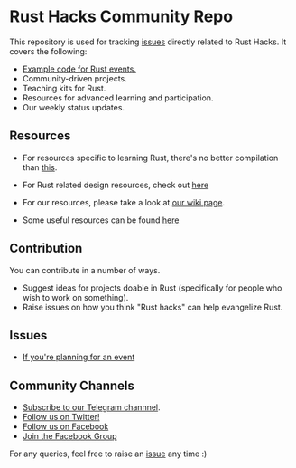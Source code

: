 # Rust Hacks Community Repo

This repository is used for tracking [issues](https://github.com/rusthacks/rusthacks/issues/new?template=default.md) directly related to Rust Hacks. It covers the following:

* [Example code for Rust events.](/code_examples)
* Community-driven projects.
* Teaching kits for Rust.
* Resources for advanced learning and participation.
* Our weekly status updates.

## Resources

* For resources specific to learning Rust, there's no better compilation than [this](https://github.com/ctjhoa/rust-learning).

* For Rust related design resources, check out [here](https://github.com/rusthacks/OpenDesign)

* For our resources, please take a look at [our wiki page](https://github.com/rusthacks/rusthacks/wiki).
* Some useful resources can be found [here](/best_resources.md)

## Contribution

You can contribute in a number of ways.

 * Suggest ideas for projects doable in Rust (specifically for people who wish to work on something).
 * Raise issues on how you think "Rust hacks" can help evangelize Rust.

## Issues

 - [If you're planning for an event](https://github.com/rusthacks/rusthacks/issues/new?template=event.md)

## Community Channels
 * [Subscribe to our Telegram channnel](https://t.me/RustHacks).
 * [Follow us on Twitter!](https://twitter.com/rusthack)
 * [Follow us on Facebook](https://www.facebook.com/RustHacksOfficial/)
 * [Join the Facebook Group](https://www.facebook.com/groups/rusthacks)

For any queries, feel free to raise an [issue](https://github.com/rusthacks/rusthacks/issues/new) any time :)
